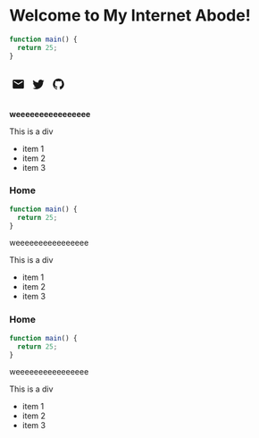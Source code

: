 # Welcome to My Internet Abode!

```js
function main() {
  return 25;
}
```

<a href="#" class="social-icon">
<svg xmlns="http://www.w3.org/2000/svg" width="32" height="32" viewBox="0 0 24 24"><path fill="currentColor" d="M4 20q-.825 0-1.412-.587T2 18V6q0-.825.588-1.412T4 4h16q.825 0 1.413.588T22 6v12q0 .825-.587 1.413T20 20H4Zm8-7.175q.125 0 .263-.038t.262-.112L19.6 8.25q.2-.125.3-.312t.1-.413q0-.5-.425-.75T18.7 6.8L12 11L5.3 6.8q-.45-.275-.875-.012T4 7.525q0 .25.1.438t.3.287l7.075 4.425q.125.075.263.113t.262.037Z"/></svg>
</a>

<a href="#" class="social-icon">
<svg xmlns="http://www.w3.org/2000/svg" width="32" height="32" viewBox="0 0 24 24"><path fill="currentColor" d="M22.46 6c-.77.35-1.6.58-2.46.69c.88-.53 1.56-1.37 1.88-2.38c-.83.5-1.75.85-2.72 1.05C18.37 4.5 17.26 4 16 4c-2.35 0-4.27 1.92-4.27 4.29c0 .34.04.67.11.98C8.28 9.09 5.11 7.38 3 4.79c-.37.63-.58 1.37-.58 2.15c0 1.49.75 2.81 1.91 3.56c-.71 0-1.37-.2-1.95-.5v.03c0 2.08 1.48 3.82 3.44 4.21a4.22 4.22 0 0 1-1.93.07a4.28 4.28 0 0 0 4 2.98a8.521 8.521 0 0 1-5.33 1.84c-.34 0-.68-.02-1.02-.06C3.44 20.29 5.7 21 8.12 21C16 21 20.33 14.46 20.33 8.79c0-.19 0-.37-.01-.56c.84-.6 1.56-1.36 2.14-2.23Z"/></svg>
</a>

<a href="#" class="social-icon">
<svg xmlns="http://www.w3.org/2000/svg" width="32" height="32" viewBox="0 0 24 24"><path fill="currentColor" d="M12 2A10 10 0 0 0 2 12c0 4.42 2.87 8.17 6.84 9.5c.5.08.66-.23.66-.5v-1.69c-2.77.6-3.36-1.34-3.36-1.34c-.46-1.16-1.11-1.47-1.11-1.47c-.91-.62.07-.6.07-.6c1 .07 1.53 1.03 1.53 1.03c.87 1.52 2.34 1.07 2.91.83c.09-.65.35-1.09.63-1.34c-2.22-.25-4.55-1.11-4.55-4.92c0-1.11.38-2 1.03-2.71c-.1-.25-.45-1.29.1-2.64c0 0 .84-.27 2.75 1.02c.79-.22 1.65-.33 2.5-.33c.85 0 1.71.11 2.5.33c1.91-1.29 2.75-1.02 2.75-1.02c.55 1.35.2 2.39.1 2.64c.65.71 1.03 1.6 1.03 2.71c0 3.82-2.34 4.66-4.57 4.91c.36.31.69.92.69 1.85V21c0 .27.16.59.67.5C19.14 20.16 22 16.42 22 12A10 10 0 0 0 12 2Z"/></svg>
</a>

<style>
    svg {
        height: 1.5rem;
    }

    .social-icon {
        text-decoration: none;
    }

    .social-icon svg {
        margin: 1rem 0;
    }
</style>

**weeeeeeeeeeeeeeee**

<div>This is a div</div>

- item 1
- item 2
- item 3

### Home

```js
function main() {
  return 25;
}
```

weeeeeeeeeeeeeeee

<div>This is a div</div>

- item 1
- item 2
- item 3

### Home

```js
function main() {
  return 25;
}
```

weeeeeeeeeeeeeeee

<div>This is a div</div>

- item 1
- item 2
- item 3
